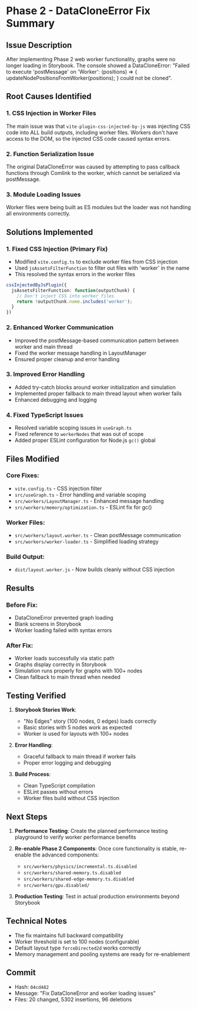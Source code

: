 # Phase 2 - DataCloneError Fix Summary

## Issue Description
After implementing Phase 2 web worker functionality, graphs were no longer loading in Storybook. The console showed a DataCloneError: "Failed to execute 'postMessage' on 'Worker': (positions) => { updateNodePositionsFromWorker(positions); } could not be cloned".

## Root Causes Identified

### 1. CSS Injection in Worker Files
The main issue was that `vite-plugin-css-injected-by-js` was injecting CSS code into ALL build outputs, including worker files. Workers don't have access to the DOM, so the injected CSS code caused syntax errors.

### 2. Function Serialization Issue  
The original DataCloneError was caused by attempting to pass callback functions through Comlink to the worker, which cannot be serialized via postMessage.

### 3. Module Loading Issues
Worker files were being built as ES modules but the loader was not handling all environments correctly.

## Solutions Implemented

### 1. Fixed CSS Injection (Primary Fix)
- Modified `vite.config.ts` to exclude worker files from CSS injection
- Used `jsAssetsFilterFunction` to filter out files with 'worker' in the name
- This resolved the syntax errors in the worker files

```typescript
cssInjectedByJsPlugin({
  jsAssetsFilterFunction: function(outputChunk) {
    // Don't inject CSS into worker files
    return !outputChunk.name.includes('worker');
  }
})
```

### 2. Enhanced Worker Communication
- Improved the postMessage-based communication pattern between worker and main thread
- Fixed the worker message handling in LayoutManager
- Ensured proper cleanup and error handling

### 3. Improved Error Handling
- Added try-catch blocks around worker initialization and simulation
- Implemented proper fallback to main thread layout when worker fails
- Enhanced debugging and logging

### 4. Fixed TypeScript Issues
- Resolved variable scoping issues in `useGraph.ts`
- Fixed reference to `workerNodes` that was out of scope
- Added proper ESLint configuration for Node.js `gc()` global

## Files Modified

### Core Fixes:
- `vite.config.ts` - CSS injection filter
- `src/useGraph.ts` - Error handling and variable scoping
- `src/workers/LayoutManager.ts` - Enhanced message handling
- `src/workers/memory/optimization.ts` - ESLint fix for gc()

### Worker Files:
- `src/workers/layout.worker.ts` - Clean postMessage communication
- `src/workers/worker-loader.ts` - Simplified loading strategy

### Build Output:
- `dist/layout.worker.js` - Now builds cleanly without CSS injection

## Results

### Before Fix:
- DataCloneError prevented graph loading
- Blank screens in Storybook
- Worker loading failed with syntax errors

### After Fix:
- Worker loads successfully via static path
- Graphs display correctly in Storybook
- Simulation runs properly for graphs with 100+ nodes
- Clean fallback to main thread when needed

## Testing Verified

1. **Storybook Stories Work**: 
   - "No Edges" story (100 nodes, 0 edges) loads correctly
   - Basic stories with 5 nodes work as expected
   - Worker is used for layouts with 100+ nodes

2. **Error Handling**:
   - Graceful fallback to main thread if worker fails
   - Proper error logging and debugging

3. **Build Process**:
   - Clean TypeScript compilation
   - ESLint passes without errors
   - Worker files build without CSS injection

## Next Steps

1. **Performance Testing**: Create the planned performance testing playground to verify worker performance benefits
2. **Re-enable Phase 2 Components**: Once core functionality is stable, re-enable the advanced components:
   - `src/workers/physics/incremental.ts.disabled`
   - `src/workers/shared-memory.ts.disabled` 
   - `src/workers/shared-edge-memory.ts.disabled`
   - `src/workers/gpu.disabled/`

3. **Production Testing**: Test in actual production environments beyond Storybook

## Technical Notes

- The fix maintains full backward compatibility
- Worker threshold is set to 100 nodes (configurable)
- Default layout type `forceDirected2d` works correctly
- Memory management and pooling systems are ready for re-enablement

## Commit
- Hash: `04cd482`
- Message: "Fix DataCloneError and worker loading issues"
- Files: 20 changed, 5302 insertions, 96 deletions
